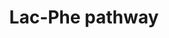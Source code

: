 ---
annotations:
- id: DOID:9970
  parent: disease of metabolism
  type: Disease Ontology
  value: obesity
- id: PW:0000002
  parent: classic metabolic pathway
  type: Pathway Ontology
  value: classic metabolic pathway
- id: PW:0000003
  parent: signaling pathway
  type: Pathway Ontology
  value: signaling pathway
authors:
- Egonw
- Eweitz
citedin: ''
communities: []
description: Lac-Phe is formed by Cndp2 and exported outside the cell, into the blood
  circulation by Abcc5. It is linked to food intake and obesity, where it is increased
  after exercise and suppresses food intake.   Homology converted from [WP5239](https://www.wikipathways.org/index.php/Pathway:WP5239).
last-edited: 2025-07-15
ndex: null
organisms:
- Mus musculus
redirect_from:
- /index.php/Pathway:WP5240
- /instance/WP5240
- /instance/WP5240_r139969
revision: r139969
schema-jsonld:
- '@context': https://schema.org/
  '@id': https://wikipathways.github.io/pathways/WP5240.html
  '@type': Dataset
  creator:
    '@type': Organization
    name: WikiPathways
  description: Lac-Phe is formed by Cndp2 and exported outside the cell, into the
    blood circulation by Abcc5. It is linked to food intake and obesity, where it
    is increased after exercise and suppresses food intake.   Homology converted from
    [WP5239](https://www.wikipathways.org/index.php/Pathway:WP5239).
  keywords:
  - (S)-lactate
  - ABCC5
  - CNDP2
  - L-phenylalanine
  - Lac-Phe
  license: CC0
  name: Lac-Phe pathway
seo: CreativeWork
title: Lac-Phe pathway
wpid: WP5240
---